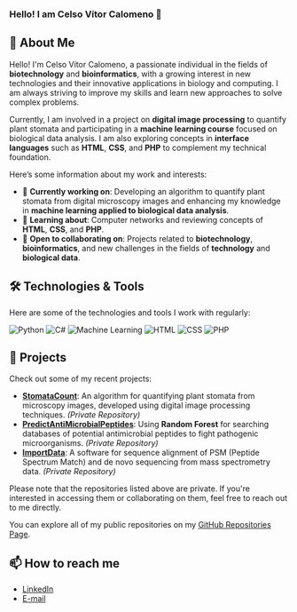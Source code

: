### Hello! I am Celso Vítor Calomeno 👋

<!--
**celso-vitor/celso-vitor** is a ✨ _special_ ✨ repository because its `README.md` (this file) appears on your GitHub profile.

Here are some ideas to get you started:

- 🔭 I’m currently working on [your current project or area of study]
- 🌱 I’m currently learning about [technologies or areas you are studying]
- 👯 I’m looking to collaborate on [types of projects or areas of interest]
- 🤔 I’m looking for help with [issues or challenges you are facing]
- 💬 Ask me about [topics you have experience in or enjoy discussing]
- 📫 How to reach me: [your email or social media links]
- 😄 Pronouns: [e.g., he/him, she/her, etc.]
- ⚡ Fun fact: [something interesting about you]
-->

## 🚀 About Me

Hello! I'm Celso Vítor Calomeno, a passionate individual in the fields of **biotechnology** and **bioinformatics**, with a growing interest in new technologies and their innovative applications in biology and computing. I am always striving to improve my skills and learn new approaches to solve complex problems.

Currently, I am involved in a project on **digital image processing** to quantify plant stomata and participating in a **machine learning course** focused on biological data analysis. I am also exploring concepts in **interface languages** such as **HTML**, **CSS**, and **PHP** to complement my technical foundation.

Here’s some information about my work and interests:

- 🔭 **Currently working on**: Developing an algorithm to quantify plant stomata from digital microscopy images and enhancing my knowledge in **machine learning applied to biological data analysis**.
- 🌱 **Learning about**: Computer networks and reviewing concepts of **HTML**, **CSS**, and **PHP**.
- 👯 **Open to collaborating on**: Projects related to **biotechnology**, **bioinformatics**, and new challenges in the fields of **technology** and **biological data**.

## 🛠️ Technologies & Tools

Here are some of the technologies and tools I work with regularly:

![Python](https://img.shields.io/badge/-Python-3776AB?style=flat-square&logo=python&logoColor=white)
![C#](https://img.shields.io/badge/-C%23-239120?style=flat-square&logo=c-sharp&logoColor=white)
![Machine Learning](https://img.shields.io/badge/-Machine%20Learning-F9A828?style=flat-square&logo=google&logoColor=white)
![HTML](https://img.shields.io/badge/-HTML-E34F26?style=flat-square&logo=html5&logoColor=white)
![CSS](https://img.shields.io/badge/-CSS-1572B6?style=flat-square&logo=css3&logoColor=white)
![PHP](https://img.shields.io/badge/-PHP-8993BE?style=flat-square&logo=php&logoColor=white)

## 📂 Projects

Check out some of my recent projects:

- **[StomataCount](https://github.com/celso-vitor/StomataCount)**: An algorithm for quantifying plant stomata from microscopy images, developed using digital image processing techniques. *(Private Repository)*
- **[PredictAntiMicrobialPeptides](https://github.com/celso-vitor/PredictAntiMicrobialPeptides)**: Using **Random Forest** for searching databases of potential antimicrobial peptides to fight pathogenic microorganisms. *(Private Repository)*
- **[ImportData](https://github.com/celso-vitor/ImportData)**: A software for sequence alignment of PSM (Peptide Spectrum Match) and de novo sequencing from mass spectrometry data. *(Private Repository)*

Please note that the repositories listed above are private. If you're interested in accessing them or collaborating on them, feel free to reach out to me directly. 

You can explore all of my public repositories on my [GitHub Repositories Page](https://github.com/celso-vitor).


## 📫 How to reach me

- [LinkedIn](https://www.linkedin.com/in/celso-calomeno)
- [E-mail](mailto:celsovitor.cvc@gmail.com)

